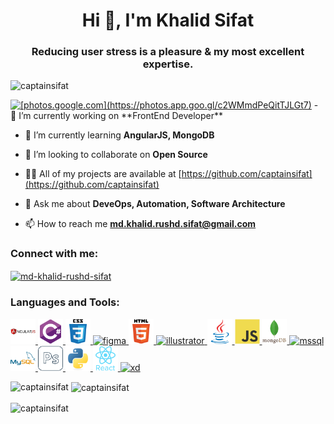 <h1 align="center">Hi 👋, I'm Khalid Sifat</h1>
<h3 align="center">Reducing user stress is a pleasure & my most excellent expertise.</h3>

<p align="left"> <img src="https://komarev.com/ghpvc/?username=captainsifat&label=Profile%20views&color=0e75b6&style=flat" alt="captainsifat" /> </p>
<a href="https://photos.app.goo.gl/c2WMmdPeQitTJLGt7"><img src="https://photos.app.goo.gl/c2WMmdPeQitTJLGt7.jpg"title="[photos.google.com](https://photos.app.goo.gl/c2WMmdPeQitTJLGt7)"/></a>
- 🔭 I’m currently working on **FrontEnd Developer**

- 🌱 I’m currently learning **AngularJS, MongoDB**

- 👯 I’m looking to collaborate on **Open Source**

- 👨‍💻 All of my projects are available at [https://github.com/captainsifat](https://github.com/captainsifat)

- 💬 Ask me about **DeveOps, Automation, Software Architecture**

- 📫 How to reach me **md.khalid.rushd.sifat@gmail.com**

<h3 align="left">Connect with me:</h3>
<p align="left">
<a href="https://linkedin.com/in/md-khalid-rushd-sifat" target="blank"><img align="center" src="https://raw.githubusercontent.com/rahuldkjain/github-profile-readme-generator/master/src/images/icons/Social/linked-in-alt.svg" alt="md-khalid-rushd-sifat" height="30" width="40" /></a>
</p>

<h3 align="left">Languages and Tools:</h3>
<p align="left"> <a href="https://angular.io" target="_blank" rel="noreferrer"> <img src="https://raw.githubusercontent.com/devicons/devicon/master/icons/angularjs/angularjs-original-wordmark.svg" alt="angularjs" width="40" height="40"/> </a> <a href="https://www.w3schools.com/cs/" target="_blank" rel="noreferrer"> <img src="https://raw.githubusercontent.com/devicons/devicon/master/icons/csharp/csharp-original.svg" alt="csharp" width="40" height="40"/> </a> <a href="https://www.w3schools.com/css/" target="_blank" rel="noreferrer"> <img src="https://raw.githubusercontent.com/devicons/devicon/master/icons/css3/css3-original-wordmark.svg" alt="css3" width="40" height="40"/> </a> <a href="https://www.figma.com/" target="_blank" rel="noreferrer"> <img src="https://www.vectorlogo.zone/logos/figma/figma-icon.svg" alt="figma" width="40" height="40"/> </a> <a href="https://www.w3.org/html/" target="_blank" rel="noreferrer"> <img src="https://raw.githubusercontent.com/devicons/devicon/master/icons/html5/html5-original-wordmark.svg" alt="html5" width="40" height="40"/> </a> <a href="https://www.adobe.com/in/products/illustrator.html" target="_blank" rel="noreferrer"> <img src="https://www.vectorlogo.zone/logos/adobe_illustrator/adobe_illustrator-icon.svg" alt="illustrator" width="40" height="40"/> </a> <a href="https://www.java.com" target="_blank" rel="noreferrer"> <img src="https://raw.githubusercontent.com/devicons/devicon/master/icons/java/java-original.svg" alt="java" width="40" height="40"/> </a> <a href="https://developer.mozilla.org/en-US/docs/Web/JavaScript" target="_blank" rel="noreferrer"> <img src="https://raw.githubusercontent.com/devicons/devicon/master/icons/javascript/javascript-original.svg" alt="javascript" width="40" height="40"/> </a> <a href="https://www.mongodb.com/" target="_blank" rel="noreferrer"> <img src="https://raw.githubusercontent.com/devicons/devicon/master/icons/mongodb/mongodb-original-wordmark.svg" alt="mongodb" width="40" height="40"/> </a> <a href="https://www.microsoft.com/en-us/sql-server" target="_blank" rel="noreferrer"> <img src="https://www.svgrepo.com/show/303229/microsoft-sql-server-logo.svg" alt="mssql" width="40" height="40"/> </a> <a href="https://www.mysql.com/" target="_blank" rel="noreferrer"> <img src="https://raw.githubusercontent.com/devicons/devicon/master/icons/mysql/mysql-original-wordmark.svg" alt="mysql" width="40" height="40"/> </a> <a href="https://www.photoshop.com/en" target="_blank" rel="noreferrer"> <img src="https://raw.githubusercontent.com/devicons/devicon/master/icons/photoshop/photoshop-line.svg" alt="photoshop" width="40" height="40"/> </a> <a href="https://www.python.org" target="_blank" rel="noreferrer"> <img src="https://raw.githubusercontent.com/devicons/devicon/master/icons/python/python-original.svg" alt="python" width="40" height="40"/> </a> <a href="https://reactjs.org/" target="_blank" rel="noreferrer"> <img src="https://raw.githubusercontent.com/devicons/devicon/master/icons/react/react-original-wordmark.svg" alt="react" width="40" height="40"/> </a> <a href="https://www.adobe.com/products/xd.html" target="_blank" rel="noreferrer"> <img src="https://cdn.worldvectorlogo.com/logos/adobe-xd.svg" alt="xd" width="40" height="40"/> </a> </p>

<p><img align="left" src="https://github-readme-stats.vercel.app/api/top-langs?username=captainsifat&show_icons=true&locale=en&layout=compact" alt="captainsifat" /></p>

<p>&nbsp;<img align="center" src="https://github-readme-stats.vercel.app/api?username=captainsifat&show_icons=true&locale=en" alt="captainsifat" /></p>

<p><img align="center" src="https://github-readme-streak-stats.herokuapp.com/?user=captainsifat&" alt="captainsifat" /></p>
